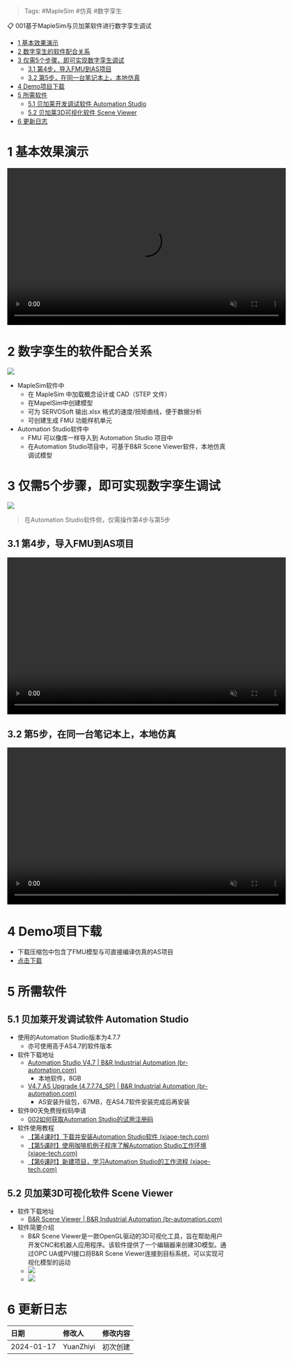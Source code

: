 > Tags: #MapleSim #仿真 #数字孪生

📋 001基于MapleSim与贝加莱软件进行数字孪生调试

- [1 基本效果演示](#1%20%E5%9F%BA%E6%9C%AC%E6%95%88%E6%9E%9C%E6%BC%94%E7%A4%BA)
- [2 数字孪生的软件配合关系](#2%20%E6%95%B0%E5%AD%97%E5%AD%AA%E7%94%9F%E7%9A%84%E8%BD%AF%E4%BB%B6%E9%85%8D%E5%90%88%E5%85%B3%E7%B3%BB)
- [3 仅需5个步骤，即可实现数字孪生调试](#3%20%E4%BB%85%E9%9C%805%E4%B8%AA%E6%AD%A5%E9%AA%A4%EF%BC%8C%E5%8D%B3%E5%8F%AF%E5%AE%9E%E7%8E%B0%E6%95%B0%E5%AD%97%E5%AD%AA%E7%94%9F%E8%B0%83%E8%AF%95)
	- [3.1 第4步，导入FMU到AS项目](#3.1%20%E7%AC%AC4%E6%AD%A5%EF%BC%8C%E5%AF%BC%E5%85%A5FMU%E5%88%B0AS%E9%A1%B9%E7%9B%AE)
	- [3.2 第5步，在同一台笔记本上，本地仿真](#3.2%20%E7%AC%AC5%E6%AD%A5%EF%BC%8C%E5%9C%A8%E5%90%8C%E4%B8%80%E5%8F%B0%E7%AC%94%E8%AE%B0%E6%9C%AC%E4%B8%8A%EF%BC%8C%E6%9C%AC%E5%9C%B0%E4%BB%BF%E7%9C%9F)
- [4 Demo项目下载](#4%20Demo%E9%A1%B9%E7%9B%AE%E4%B8%8B%E8%BD%BD)
- [5 所需软件](#5%20%E6%89%80%E9%9C%80%E8%BD%AF%E4%BB%B6)
	- [5.1 贝加莱开发调试软件 Automation Studio](#5.1%20%E8%B4%9D%E5%8A%A0%E8%8E%B1%E5%BC%80%E5%8F%91%E8%B0%83%E8%AF%95%E8%BD%AF%E4%BB%B6%20Automation%20Studio)
	- [5.2 贝加莱3D可视化软件 Scene Viewer](#5.2%20%E8%B4%9D%E5%8A%A0%E8%8E%B13D%E5%8F%AF%E8%A7%86%E5%8C%96%E8%BD%AF%E4%BB%B6%20Scene%20Viewer)
- [6 更新日志](#6%20%E6%9B%B4%E6%96%B0%E6%97%A5%E5%BF%97)

# 1 基本效果演示

<video muted autoplay="autoplay" loop="loop" width="640" height="360" controls>
  <source src="/B14_技术_建模与仿真/FILES/001基于MapleSim与贝加莱软件进行数字孪生调试/step_5_show.mp4" type="video/mp4">
  Your browser does not support the video tag.
</video>

# 2 数字孪生的软件配合关系

![](FILES/001基于MapleSim与贝加莱软件进行数字孪生调试/image-20240117090558718.png)

- MapleSim软件中
    - 在 MapleSim 中加载概念设计或 CAD（STEP 文件）
    - 在MapelSim中创建模型
    - 可为 SERVOSoft 输出.xlsx 格式的速度/扭矩曲线，便于数据分析
    - 可创建生成 FMU 功能样机单元
- Automation Studio软件中
    - FMU 可以像库一样导入到 Automation Studio 项目中
    - 在Automation Studio项目中，可基于B&R Scene Viewer软件，本地仿真调试模型

# 3 仅需5个步骤，即可实现数字孪生调试

![](FILES/001基于MapleSim与贝加莱软件进行数字孪生调试/image-20240117091001777.png)

> 在Automation Studio软件侧，仅需操作第4步与第5步

## 3.1 第4步，导入FMU到AS项目

<video muted autoplay="autoplay" loop="loop" width="640" height="360" controls>
  <source src="/B14_技术_建模与仿真/FILES/001基于MapleSim与贝加莱软件进行数字孪生调试/step_4.mp4" type="video/mp4">
  Your browser does not support the video tag.
</video>

## 3.2 第5步，在同一台笔记本上，本地仿真

<video muted autoplay="autoplay" loop="loop" width="640" height="360" controls>
  <source src="/B14_技术_建模与仿真/FILES/001基于MapleSim与贝加莱软件进行数字孪生调试/step_5.mp4" type="video/mp4">
  Your browser does not support the video tag.
</video>

# 4 Demo项目下载

- 下载压缩包中包含了FMU模型与可直接编译仿真的AS项目
- [点击下载](/B14_技术_建模与仿真/FILES/001基于MapleSim与贝加莱软件进行数字孪生调试/MapleSim_CraneSim_Demo_AS47.zip ':ignore')

# 5 所需软件

## 5.1 贝加莱开发调试软件 Automation Studio

- 使用的Automation Studio版本为4.7.7
    - 亦可使用高于AS4.7的软件版本
- 软件下载地址
    - [Automation Studio V4.7 | B&R Industrial Automation (br-automation.com)](https://www.br-automation.com/en/downloads/software/automation-studio/automation-studio-47/automation-studio-v47/)
        - 本地软件，8GB
    - [V4.7 AS Upgrade (4.7.7.74_SP) | B&R Industrial Automation (br-automation.com)](https://www.br-automation.com/en/downloads/software/automation-studio/automation-studio-47/v47-as-upgrade-47774-sp/)
        - AS安装升级包，67MB，在AS4.7软件安装完成后再安装
- 软件90天免费授权码申请
    - [002如何获取Automation Studio的试用注册码](../B01_技术_AutomationStudio/002如何获取Automation%20Studio的试用注册码.md)
- 软件使用教程
    - [【第4课时】下载并安装Automation Studio软件 (xiaoe-tech.com)](https://app9qg8os8w3630.pc.xiaoe-tech.com/p/t_pc/course_pc_detail/video/v_5f342d22e4b075dc42ad6d62?product_id=p_5f8e77bde4b06aff1a0531d7&content_app_id=&type=6)
    - [【第5课时】使用咖啡机例子程序了解Automation Studio工作环境 (xiaoe-tech.com)](https://app9qg8os8w3630.pc.xiaoe-tech.com/p/t_pc/course_pc_detail/video/v_5f342ddee4b075dc42ad6d66?product_id=p_5f8e77bde4b06aff1a0531d7&content_app_id=&type=6)
    - [【第6课时】新建项目，学习Automation Studio的工作流程 (xiaoe-tech.com)](https://app9qg8os8w3630.pc.xiaoe-tech.com/p/t_pc/course_pc_detail/video/v_5f342e75e4b0b4059c4be3cb?product_id=p_5f8e77bde4b06aff1a0531d7&content_app_id=&type=6)

## 5.2 贝加莱3D可视化软件 Scene Viewer

- 软件下载地址
    - [B&R Scene Viewer | B&R Industrial Automation (br-automation.com)](https://www.br-automation.com/en/downloads/software/simulation/simulation-tools/br-scene-viewer/)
- 软件简要介绍
    - B&R Scene Viewer是一款OpenGL驱动的3D可视化工具，旨在帮助用户开发CNC和机器人应用程序。该软件提供了一个编辑器来创建3D模型。通过OPC UA或PVI接口将B&R Scene Viewer连接到目标系统，可以实现可视化模型的运动
    - ![](FILES/001基于MapleSim与贝加莱软件进行数字孪生调试/image-20240117083454813.png)
    - ![](FILES/001基于MapleSim与贝加莱软件进行数字孪生调试/image-20240117083528261.png)

# 6 更新日志

| 日期     | 修改人     | 修改内容     |
|:-----|:-----|:-----|
| 2024-01-17     | YuanZhiyi     | 初次创建     |
